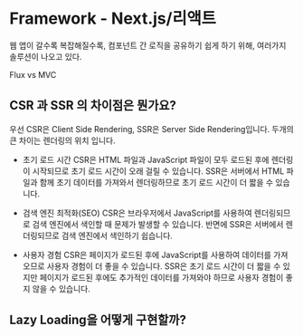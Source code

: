 # Framework - Next.js/리액트

웹 앱이 갈수록 복잡해질수록, 컴포넌트 간 로직을 공유하기 쉽게 하기 위해, 여러가지 솔루션이 나오고 있다.

Flux vs MVC

## CSR 과 SSR 의 차이점은 뭔가요?

우선 CSR은 Client Side Rendering, SSR은 Server Side Rendering입니다. 두개의 큰 차이는 렌더링의 위치 입니다.

- 초기 로드 시간
CSR은 HTML 파일과 JavaScript 파일이 모두 로드된 후에 렌더링이 시작되므로 초기 로드 시간이 오래 걸릴 수 있습니다. SSR은 서버에서 HTML 파일과 함께 초기 데이터를 가져와서 렌더링하므로 초기 로드 시간이 더 짧을 수 있습니다.

- 검색 엔진 최적화(SEO)
CSR은 브라우저에서 JavaScript를 사용하여 렌더링되므로 검색 엔진에서 색인할 때 문제가 발생할 수 있습니다. 반면에 SSR은 서버에서 렌더링되므로 검색 엔진에서 색인하기 쉽습니다.

- 사용자 경험
CSR은 페이지가 로드된 후에 JavaScript를 사용하여 데이터를 가져오므로 사용자 경험이 더 좋을 수 있습니다. SSR은 초기 로드 시간이 더 짧을 수 있지만 페이지가 로드된 후에도 추가적인 데이터를 가져와야 하므로 사용자 경험이 좋지 않을 수 있습니다.

## Lazy Loading을 어떻게 구현할까?

```js

```
